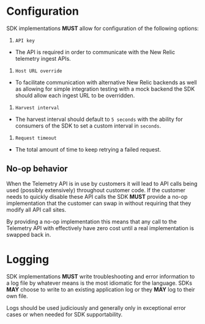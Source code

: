# Configuration

SDK implementations **MUST** allow for configuration of the following options:

1. `API key`
  * The API is required in order to communicate with the New Relic telemetry ingest APIs. 
1. `Host URL override`
  * To facilitate communication with alternative New Relic backends as well as allowing for simple integration testing with a mock backend the SDK should allow each ingest URL to be overridden.
1. `Harvest interval`
  * The harvest interval should default to `5 seconds` with the ability for consumers of the SDK to set a custom interval in `seconds`.
1. `Request timeout`
  * The total amount of time to keep retrying a failed request.  

## No-op behavior

When the Telemetry API is in use by customers it will lead to API calls being used (possibly extensively) throughout customer code. If the customer needs to quickly disable these API calls the SDK **MUST** provide a no-op implementation that the customer can swap in without requiring that they modify all API call sites.

By providing a no-op implementation this means that any call to the Telemetry API with effectively have zero cost until a real implementation is swapped back in. 

# Logging

SDK implementations **MUST** write troubleshooting and error information to a log file by whatever means is the most idiomatic for the language. SDKs **MAY** choose to write to an existing application log or they **MAY** log to their own file.

Logs should be used judiciously and generally only in exceptional error cases or when needed for SDK supportability.
